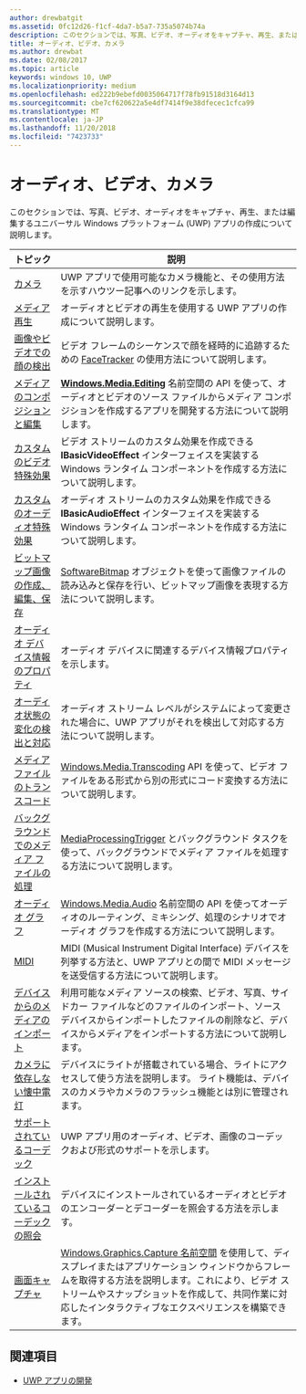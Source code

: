 ```yaml
---
author: drewbatgit
ms.assetid: 0fc12d26-f1cf-4da7-b5a7-735a5074b74a
description: このセクションでは、写真、ビデオ、オーディオをキャプチャ、再生、または編集するユニバーサル Windows プラットフォーム (UWP) アプリの作成について説明します。
title: オーディオ、ビデオ、カメラ
ms.author: drewbat
ms.date: 02/08/2017
ms.topic: article
keywords: windows 10, UWP
ms.localizationpriority: medium
ms.openlocfilehash: ed222b9ebefd0035064717f78fb91518d3164d13
ms.sourcegitcommit: cbe7cf620622a5e4df7414f9e38dfecec1cfca99
ms.translationtype: MT
ms.contentlocale: ja-JP
ms.lasthandoff: 11/20/2018
ms.locfileid: "7423733"
---
```

# <a name="audio-video-and-camera"></a>オーディオ、ビデオ、カメラ


このセクションでは、写真、ビデオ、オーディオをキャプチャ、再生、または編集するユニバーサル Windows プラットフォーム (UWP) アプリの作成について説明します。
 
| トピック                                                                                             | 説明                                                                                                                                                                                                                                                                                    |
|---------------------------------------------------------------------------------------------------|------------------------------------------------------------------------------------------------------------------------------------------------------------------------------------------------------------------------------------------------------------------------------------------------|
| [カメラ](camera.md) | UWP アプリで使用可能なカメラ機能と、その使用方法を示すハウツー記事へのリンクを示します。 |
| [メディア再生](media-playback.md) | オーディオとビデオの再生を使用する UWP アプリの作成について説明します。 |
| [画像やビデオでの顔の検出](detect-and-track-faces-in-an-image.md) | ビデオ フレームのシーケンスで顔を経時的に追跡するための [FaceTracker](https://msdn.microsoft.com/library/windows/apps/dn974150) の使用方法について説明します。 |
| [メディアのコンポジションと編集](media-compositions-and-editing.md) | [**Windows.Media.Editing**](https://msdn.microsoft.com/library/windows/apps/dn640565) 名前空間の API を使って、オーディオとビデオのソース ファイルからメディア コンポジションを作成するアプリを開発する方法について説明します。 |
| [カスタムのビデオ特殊効果](custom-video-effects.md) | ビデオ ストリームのカスタム効果を作成できる **IBasicVideoEffect** インターフェイスを実装する Windows ランタイム コンポーネントを作成する方法について説明します。 |
| [カスタムのオーディオ特殊効果](custom-audio-effects.md) | オーディオ ストリームのカスタム効果を作成できる **IBasicAudioEffect** インターフェイスを実装する Windows ランタイム コンポーネントを作成する方法について説明します。 |
| [ビットマップ画像の作成、編集、保存](imaging.md) | [SoftwareBitmap](https://msdn.microsoft.com/library/windows/apps/dn887358) オブジェクトを使って画像ファイルの読み込みと保存を行い、ビットマップ画像を表現する方法について説明します。  |
| [オーディオ デバイス情報のプロパティ](audio-device-information-properties.md)  | オーディオ デバイスに関連するデバイス情報プロパティを示します。 |
| [オーディオ状態の変化の検出と対応](detect-and-respond-to-audio-state-changes.md)  | オーディオ ストリーム レベルがシステムによって変更された場合に、UWP アプリがそれを検出して対応する方法について説明します。 |
| [メディア ファイルのトランスコード](transcode-media-files.md) | [Windows.Media.Transcoding](https://msdn.microsoft.com/library/windows/apps/br207105) API を使って、ビデオ ファイルをある形式から別の形式にコード変換する方法について説明します。 |
| [バックグラウンドでのメディア ファイルの処理](process-media-files-in-the-background.md) | [MediaProcessingTrigger](https://msdn.microsoft.com/library/windows/apps/dn806005) とバックグラウンド タスクを使って、バックグラウンドでメディア ファイルを処理する方法について説明します。 |
| [オーディオ グラフ](audio-graphs.md) | [Windows.Media.Audio](https://msdn.microsoft.com/library/windows/apps/dn914341) 名前空間の API を使ってオーディオのルーティング、ミキシング、処理のシナリオでオーディオ グラフを作成する方法について説明します。 |
| [MIDI](midi.md) | MIDI (Musical Instrument Digital Interface) デバイスを列挙する方法と、UWP アプリとの間で MIDI メッセージを送受信する方法について説明します。 |
| [デバイスからのメディアのインポート](import-media-from-a-device.md) | 利用可能なメディア ソースの検索、ビデオ、写真、サイドカー ファイルなどのファイルのインポート、ソース デバイスからインポートしたファイルの削除など、デバイスからメディアをインポートする方法について説明します。 |
| [カメラに依存しない懐中電灯](camera-independent-flashlight.md) | デバイスにライトが搭載されている場合、ライトにアクセスして使う方法を説明します。 ライト機能は、デバイスのカメラやカメラのフラッシュ機能とは別に管理されます。 |
| [サポートされているコーデック](supported-codecs.md) | UWP アプリ用のオーディオ、ビデオ、画像のコーデックおよび形式のサポートを示します。 |
| [インストールされているコーデックの照会](codec-query.md) | デバイスにインストールされているオーディオとビデオのエンコーダーとデコーダーを照会する方法を示します。 |
| [画面キャプチャ](screen-capture.md) | [Windows.Graphics.Capture 名前空間](https://docs.microsoft.com/uwp/api/windows.graphics.capture) を使用して、ディスプレイまたはアプリケーション ウィンドウからフレームを取得する方法を説明します。これにより、ビデオ ストリームやスナップショットを作成して、共同作業に対応したインタラクティブなエクスペリエンスを構築できます。 |

## <a name="see-also"></a>関連項目
- [UWP アプリの開発](https://developer.microsoft.com/windows/develop)

 

 

 




